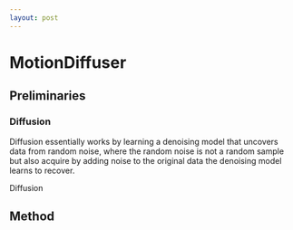 ```yaml
---
layout: post
---
```


# MotionDiffuser

## Preliminaries

### Diffusion

Diffusion essentially works by learning a denoising model that uncovers data from random noise, where the random noise is not a random sample but also acquire by adding noise to the original data the denoising model learns to recover.

Diffusion 

## Method